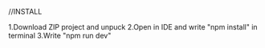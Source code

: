 //INSTALL

1.Download ZIP project and unpuck
2.Open in IDE and write "npm install" in terminal
3.Write "npm run dev"
